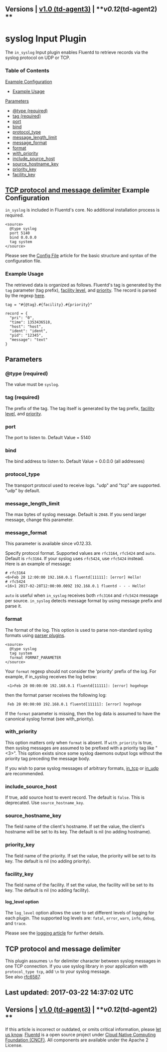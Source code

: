 
Versions \| [v1.0 (td-agent3)](/v1.0/articles/in_syslog) \| ***v0.12*(td-agent2) **
------------------------------------------------------------------------

syslog Input Plugin
===================

The `in_syslog` Input plugin enables Fluentd to retrieve records via the
syslog protocol on UDP or TCP.


### Table of Contents

[Example Configuration](#example-configuration)

-   [Example Usage](#example-usage)

[Parameters](#parameters)

-   [\@type (required)](#@type-(required))
-   [tag (required)](#tag-(required))
-   [port](#port)
-   [bind](#bind)
-   [protocol\_type](#protocol_type)
-   [message\_length\_limit](#message_length_limit)
-   [message\_format](#message_format)
-   [format](#format)
-   [with\_priority](#with_priority)
-   [include\_source\_host](#include_source_host)
-   [source\_hostname\_key](#source_hostname_key)
-   [priority\_key](#priority_key)
-   [facility\_key](#facility_key)

[TCP protocol and message
delimiter](#tcp-protocol-and-message-delimiter)
Example Configuration
---------------------

`in_syslog` is included in Fluentd's core. No additional installation
process is required.

``` {.CodeRay}
<source>
  @type syslog
  port 5140
  bind 0.0.0.0
  tag system
</source>
```
Please see the [Config File](config-file) article for the basic
structure and syntax of the configuration file.

### Example Usage

The retrieved data is organized as follows. Fluentd's tag is generated
by the `tag` parameter (tag prefix), [facility
level](http://en.wikipedia.org/wiki/Syslog#Facility_Levels), and
[priority](http://en.wikipedia.org/wiki/Syslog#Severity_levels). The
record is parsed by the regexp
[here](https://github.com/fluent/fluentd/blob/master/lib/fluent/plugin/in_syslog.rb#L25).

``` {.CodeRay}
tag = "#{@tag}.#{facility}.#{priority}"

record = {
  "pri": "0",
  "time": 1353436518,
  "host": "host",
  "ident": "ident",
  "pid": "12345",
  "message": "text"
}
```

Parameters
----------

### \@type (required)

The value must be `syslog`.

### tag (required)

The prefix of the tag. The tag itself is generated by the tag prefix,
[facility level](http://en.wikipedia.org/wiki/Syslog#Facility_Levels),
and [priority](http://en.wikipedia.org/wiki/Syslog#Severity_levels).

### port

The port to listen to. Default Value = 5140

### bind

The bind address to listen to. Default Value = 0.0.0.0 (all addresses)

### protocol\_type

The transport protocol used to receive logs. "udp" and "tcp" are
supported. "udp" by default.

### message\_length\_limit

The max bytes of syslog message. Default is `2048`. If you send larger
message, change this parameter.

### message\_format

This parameter is available since v0.12.33.

Specify protocol format. Supported values are `rfc3164`, `rfc5424` and
`auto`. Default is `rfc3164`. If your syslog uses `rfc5424`, use
`rfc5424` instead.\
Here is an example of message:

``` {.CodeRay}
# rfc3164
<6>Feb 28 12:00:00 192.168.0.1 fluentd[11111]: [error] Hello!
# rfc5424
<16>1 2017-02-28T12:00:00.009Z 192.168.0.1 fluentd - - - Hello!
```

`auto` is useful when `in_syslog` receives both `rfc3164` and `rfc5424`
message per source. `in_syslog` detects message format by using message
prefix and parse it.

### format

The format of the log. This option is used to parse non-standard syslog
formats using [parser plugins](parser-plugin-overview).

``` {.CodeRay}
<source>
  @type syslog
  tag system
  format FORMAT_PARAMETER
</source>
```

Your `format` regexp should not consider the 'priority' prefix of the
log. For example, if in\_syslog receives the log below:

``` {.CodeRay}
 <1>Feb 20 00:00:00 192.168.0.1 fluentd[11111]: [error] hogehoge
```

then the format parser receives the following log:

``` {.CodeRay}
 Feb 20 00:00:00 192.168.0.1 fluentd[11111]: [error] hogehoge
```

If the `format` parameter is missing, then the log data is assumed to
have the canonical syslog format (see with\_priority).

### with\_priority

This option matters only when `format` is absent. If `with_priority` is
true, then syslog messages are assumed to be prefixed with a priority
tag like "\<3\>". This option exists since some syslog daemons output
logs without the priority tag preceding the message body.

If you wish to parse syslog messages of arbitrary formats,
[in\_tcp](in_tcp) or [in\_udp](in_udp) are recommended.

### include\_source\_host

If true, add source host to event record. The default is `false`. This
is deprecated. Use `source_hostname_key`.

### source\_hostname\_key

The field name of the client's hostname. If set the value, the client's
hostname will be set to its key. The default is nil (no adding
hostname).

### priority\_key

The field name of the priority. If set the value, the priority will be
set to its key. The default is nil (no adding priority).

### facility\_key

The field name of the facility. If set the value, the facility will be
set to its key. The default is nil (no adding facility).

#### log\_level option

The `log_level` option allows the user to set different levels of
logging for each plugin. The supported log levels are: `fatal`, `error`,
`warn`, `info`, `debug`, and `trace`.

Please see the [logging article](logging) for further details.

TCP protocol and message delimiter
----------------------------------

This plugin assumes `\n` for delimiter character between syslog messages
in one TCP connection. If you use syslog library in your application
with `protocol_type tcp`, add `\n` to your syslog message.\
See also [rfc6587](https://tools.ietf.org/html/rfc6587#section-3.4.2).


Last updated: 2017-03-22 14:37:02 UTC
------------------------------------------------------------------------
Versions \| [v1.0 (td-agent3)](/v1.0/articles/in_syslog) \| ***v0.12*(td-agent2) **
------------------------------------------------------------------------

If this article is incorrect or outdated, or omits critical information,
please [let us
know](https://github.com/fluent/fluentd-docs/issues?state=open).
[Fluentd](http://www.fluentd.org/) is a open source project under [Cloud
Native Computing Foundation (CNCF)](https://cncf.io/). All components
are available under the Apache 2 License.
